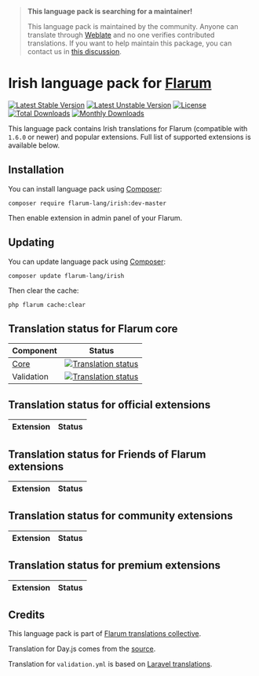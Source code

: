 > **This language pack is searching for a maintainer!**
>
> This language pack is maintained by the community. Anyone can translate through [Weblate](https://weblate.rob006.net/languages/ga/flarum/) and no one verifies contributed translations. If you want to help maintain this package, you can contact us in [this discussion](https://discuss.flarum.org/d/27519-the-flarum-language-project).


# Irish language pack for [Flarum](https://flarum.org/)

[![Latest Stable Version](https://img.shields.io/packagist/v/flarum-lang/irish?color=success&label=stable)](https://packagist.org/packages/flarum-lang/irish) 
[![Latest Unstable Version](https://img.shields.io/packagist/v/flarum-lang/irish?include_prereleases&label=unstable)](https://packagist.org/packages/flarum-lang/irish) 
[![License](https://img.shields.io/packagist/l/flarum-lang/irish)](https://packagist.org/packages/flarum-lang/irish) 
[![Total Downloads](https://img.shields.io/packagist/dt/flarum-lang/irish)](https://packagist.org/packages/flarum-lang/irish/stats) 
[![Monthly Downloads](https://img.shields.io/packagist/dm/flarum-lang/irish)](https://packagist.org/packages/flarum-lang/irish/stats) 

This language pack contains Irish translations for Flarum (compatible with `1.6.0` or newer) and popular extensions. Full list of supported extensions is available below.


## Installation

You can install language pack using [Composer](https://getcomposer.org/):

```console
composer require flarum-lang/irish:dev-master
```

Then enable extension in admin panel of your Flarum.


## Updating

You can update language pack using [Composer](https://getcomposer.org/):

```console
composer update flarum-lang/irish
```

Then clear the cache:

```console
php flarum cache:clear
```


## Translation status for Flarum core

| Component | Status |
| --- | --- |
| [Core](https://github.com/flarum/flarum-core) | [![Translation status](https://weblate.rob006.net/widgets/flarum/ga/core/svg-badge.svg)](https://weblate.rob006.net/projects/flarum/core/ga/) |
| Validation | [![Translation status](https://weblate.rob006.net/widgets/flarum/ga/validation/svg-badge.svg)](https://weblate.rob006.net/projects/flarum/validation/ga/) |


## Translation status for official extensions

<!-- flarum-extensions-list-start -->

| Extension | Status |
| --- | --- |

<!-- flarum-extensions-list-stop -->


## Translation status for Friends of Flarum extensions

<!-- fof-extensions-list-start -->

| Extension | Status |
| --- | --- |

<!-- fof-extensions-list-stop -->


## Translation status for community extensions

<!-- various-extensions-list-start -->

| Extension | Status |
| --- | --- |

<!-- various-extensions-list-stop -->


## Translation status for premium extensions

<!-- premium-extensions-list-start -->

| Extension | Status |
| --- | --- |

<!-- premium-extensions-list-stop -->


## Credits

This language pack is part of [Flarum translations collective](https://github.com/rob006-software/flarum-translations).

Translation for Day.js comes from the [source](https://github.com/iamkun/dayjs/blob/v1.10.4/src/locale/ga.js).

Translation for `validation.yml` is based on [Laravel translations](https://github.com/Laravel-Lang/lang/blob/8.1.3/src/ga/validation.php).
